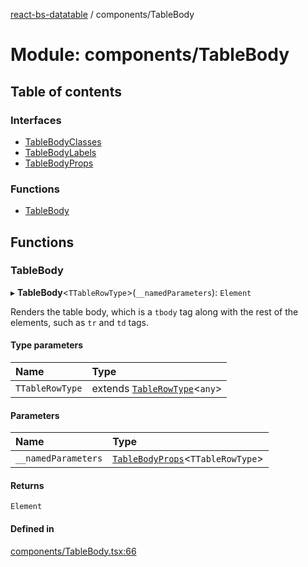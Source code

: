 [react-bs-datatable](../README.md) / components/TableBody

# Module: components/TableBody

## Table of contents

### Interfaces

- [TableBodyClasses](../interfaces/components_TableBody.TableBodyClasses.md)
- [TableBodyLabels](../interfaces/components_TableBody.TableBodyLabels.md)
- [TableBodyProps](../interfaces/components_TableBody.TableBodyProps.md)

### Functions

- [TableBody](components_TableBody.md#tablebody)

## Functions

### TableBody

▸ **TableBody**<`TTableRowType`\>(`__namedParameters`): `Element`

Renders the table body, which is a `tbody` tag along with the rest of the elements,
such as `tr` and `td` tags.

#### Type parameters

| Name | Type |
| :------ | :------ |
| `TTableRowType` | extends [`TableRowType`](helpers_types.md#tablerowtype)<`any`\> |

#### Parameters

| Name | Type |
| :------ | :------ |
| `__namedParameters` | [`TableBodyProps`](../interfaces/components_TableBody.TableBodyProps.md)<`TTableRowType`\> |

#### Returns

`Element`

#### Defined in

[components/TableBody.tsx:66](https://github.com/imballinst/react-bs-datatable/blob/5dc1af4/src/components/TableBody.tsx#L66)
